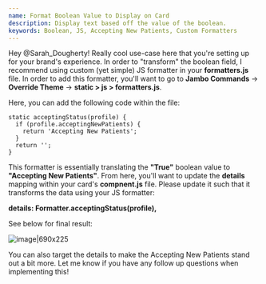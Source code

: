 ```yaml
---
name: Format Boolean Value to Display on Card
description: Display text based off the value of the boolean.
keywords: Boolean, JS, Accepting New Patients, Custom Formatters
---
```

Hey @Sarah_Dougherty! Really cool use-case here that you're setting up for your brand's experience. In order to "transform" the boolean field, I recommend using custom (yet simple) JS formatter in your **formatters.js** file. In order to add this formatter, you'll want to go to **Jambo Commands** -> **Override Theme** -> **static > js > formatters.js**.

Here, you can add the following code within the file:

    static acceptingStatus(profile) {
      if (profile.acceptingNewPatients) {
        return 'Accepting New Patients';
      } 
      return '';
    }

This formatter is essentially translating the **"True"** boolean value to **"Accepting New Patients"**. From here, you'll want to update the **details** mapping within your card's **compnent.js** file. Please update it such that it transforms the data using your JS formatter:

**details: Formatter.acceptingStatus(profile),**




See below for final result:

![image|690x225](https://aws1.discourse-cdn.com/turtlehead/optimized/1X/cbeb9bae4d34329455a2e64f7ebcd9255c224fa4_2_1380x450.png) 

You can also target the details to make the Accepting New Patients stand out a bit more. Let me know if you have any follow up questions when implementing this!